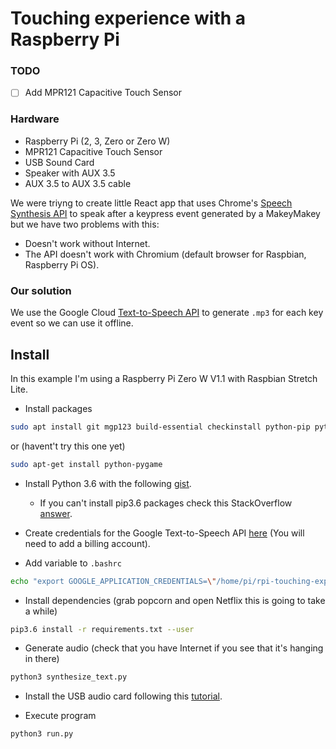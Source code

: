 # Touching experience with a Raspberry Pi

### TODO

- [ ] Add MPR121 Capacitive Touch Sensor

### Hardware

- Raspberry Pi (2, 3, Zero or Zero W)
- MPR121 Capacitive Touch Sensor
- USB Sound Card
- Speaker with AUX 3.5
- AUX 3.5 to AUX 3.5 cable

We were triyng to create little React app that uses Chrome's [Speech Synthesis API](https://developers.google.com/web/updates/2014/01/Web-apps-that-talk-Introduction-to-the-Speech-Synthesis-API) to speak after a keypress event generated by a MakeyMakey but we have two problems with this:

- Doesn't work without Internet.
- The API doesn't work with Chromium (default browser for Raspbian, Raspberry Pi OS).

### Our solution

We use the Google Cloud [Text-to-Speech API](https://cloud.google.com/text-to-speech/) to generate `.mp3` for each key event so we can use it offline.

## Install

In this example I'm using a Raspberry Pi Zero W V1.1 with Raspbian Stretch Lite.

- Install packages

```sh
sudo apt install git mgp123 build-essential checkinstall python-pip python-dev libsdl-image1.2-dev libsdl-mixer1.2-dev libsdl-ttf2.0-dev libsdl1.2-dev libsmpeg-dev python-numpy subversion libportmidi-dev ffmpeg libswscale-dev libavfor  mat-dev libavcodec-dev libreadline-gplv2-dev libncursesw5-dev libssl-dev libsqlite3-dev tk-dev libgdbm-dev libc6-dev libbz2-dev libudev-dev
```

or (havent't try this one yet)

```sh
sudo apt-get install python-pygame
```

- Install Python 3.6 with the following [gist](https://gist.github.com/dschep/24aa61672a2092246eaca2824400d37f).

  - If you can't install pip3.6 packages check this StackOverflow [answer](https://stackoverflow.com/a/44291036/3437023).

* Create credentials for the Google Text-to-Speech API [here](https://cloud.google.com/text-to-speech/docs/quickstart-client-libraries) (You will need to add a billing account).

* Add variable to `.bashrc`

```sh
echo "export GOOGLE_APPLICATION_CREDENTIALS=\"/home/pi/rpi-touching-experience/credentials.json\"" >> ~/.bashrc && souce ~/.bashrc
```

- Install dependencies (grab popcorn and open Netflix this is going to take a while)

```sh
pip3.6 install -r requirements.txt --user
```

- Generate audio (check that you have Internet if you see that it's hanging in there)

```sh
python3 synthesize_text.py
```

- Install the USB audio card following this [tutorial](https://learn.adafruit.com/usb-audio-cards-with-a-raspberry-pi/updating-alsa-config).

- Execute program

```
python3 run.py
```
